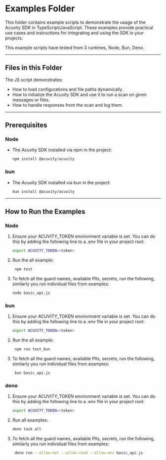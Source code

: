 # Examples Folder

This folder contains example scripts to demonstrate the usage of the Acuvity SDK in TypeScript/JavaScript. These examples provide practical use cases and instructions for integrating and using the SDK in your projects.

This example scripts have tested from 3 runtimes, Node, Bun, Deno.

---

## Files in this Folder

The JS script demonstrates:
- How to load configurations and file paths dynamically.
- How to initialize the Acuvity SDK and use it to run a scan on given messages or files.
- How to handle responses from the scan and log them.

---

## Prerequisites

### Node
- The Acuvity SDK installed via npm in the project:
  ```bash
  npm install @acuvity/acuvity
    ```

### bun
- The Acuvity SDK installed via bun in the project:
  ```bash
  bun install @acuvity/acuvity
    ```

---

## How to Run the Examples

### Node

1. Ensure your ACUVITY_TOKEN environment variable is set. You can do this by adding the following line to a .env file in your project root:
    ```bash
    export ACUVITY_TOKEN=<token>
    ```
2. Run the all example:
    ```bash
     npm test
    ```
3. To fetch all the guard names, available PIIs, secrets, run the following, similarly you run individual files from examples:
    ```bash
    node basic_api.js
    ```

### bun

1. Ensure your ACUVITY_TOKEN environment variable is set. You can do this by adding the following line to a .env file in your project root:
    ```bash
    export ACUVITY_TOKEN=<token>
    ```
2. Run the all example:
    ```bash
     npm run test_bun
    ```
3. To fetch all the guard names, available PIIs, secrets, run the following, similarly you run individual files from examples:
    ```bash
     bun basic_api.js
    ```

### deno

1. Ensure your ACUVITY_TOKEN environment variable is set. You can do this by adding the following line to a .env file in your project root:
    ```bash
    export ACUVITY_TOKEN=<token>
    ```
2. Run all examples:
    ```bash
    deno task all
    ```
3. To fetch all the guard names, available PIIs, secrets, run the following, similarly you run individual files from examples:
    ```bash
     deno run --allow-net --allow-read --allow-env basic_api.js
    ```
